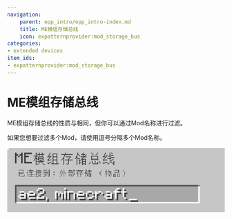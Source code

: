 ```yaml
---
navigation:
    parent: epp_intro/epp_intro-index.md
    title: ME模组存储总线
    icon: expatternprovider:mod_storage_bus
categories:
- extended devices
item_ids:
- expatternprovider:mod_storage_bus
---
```


# ME模组存储总线

<GameScene zoom="8" background="transparent">
  <ImportStructure src="../structure/cable_mod_storage_bus.snbt"></ImportStructure>
</GameScene>

ME模组存储总线的性质与<ItemLink id="ae2:storage_bus" />相同，但你可以通过Mod名称进行过滤。

如果您想要过滤多个Mod，请使用逗号分隔多个Mod名称。

![PIC](../pic/mod_bus_name.png)

